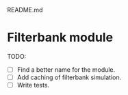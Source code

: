 README.md

# Filterbank module

TODO:
- [ ] Find a better name for the module.
- [ ] Add caching of filterbank simulation.
- [ ] Write tests.